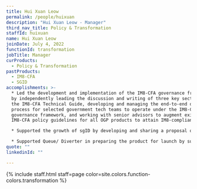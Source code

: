 ```yaml
---
title: Hui Xuan Leow
permalink: /people/huixuan
description: "Hui Xuan Leow - Manager"
third_nav_title: Policy & Transformation
staffId: huixuan
name: Hui Xuan Leow
joinDate: July 4, 2022
functionId: transformation
jobTitle: Manager
curProducts:
  - Policy & Transformation
pastProducts:
  - IM8-CFA
  - SGID
accomplishments: >-
  * Led the development and implementation of the IM8-CFA governance framework
  by independently leading the discussion and writing of three key sections in
  the IM8-CFA Technical Guide, developing and managing the end-to-end onboarding
  process for selected government tech teams to operate under the IM8-CFA
  governance framework, and working with senior advisors to augment existing
  IM8-CFA policy guidelines for all OGP products to attain IM8-compliance status

  * Supported the growth of sgID by developing and sharing a proposal on sgid's go-to-market strategy, explored the use of sgid with various government agencies, and cultivated good working relationships with key players in the identity space. This resulted in sgid onboarding two new users and being on track for integration with POCDEX

  * Supported Queue/ Diverter in preparing the product for launch by supporting the PM in product visioning and growth, conducting user testing and training, and working on product growth strategy. This resulted in Queue processing over 4.9K visits and having eight clinics using the system on a daily basis since its soft-launch in mid-January 2023
quote: ""
linkedinId: ""

---
```


{% include staff.html staff=page color=site.colors.function-colors.transformation %}
